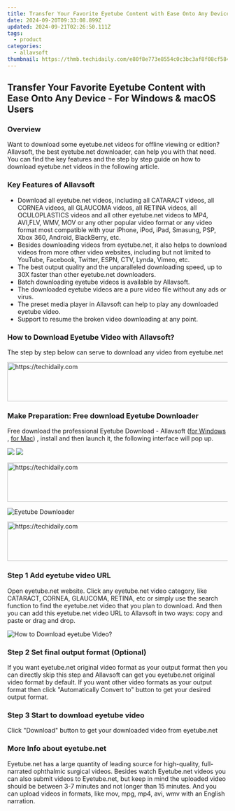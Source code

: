```yaml
---
title: Transfer Your Favorite Eyetube Content with Ease Onto Any Device - For Windows & macOS Users
date: 2024-09-20T09:33:08.899Z
updated: 2024-09-21T02:26:50.111Z
tags:
  - product
categories:
  - allavsoft
thumbnail: https://thmb.techidaily.com/e80f8e773e8554c0c3bc3af8f08cf584d0a96cf13fd55f62c95158efb815f99f.jpg
---
```


## Transfer Your Favorite Eyetube Content with Ease Onto Any Device - For Windows & macOS Users

### Overview

Want to download some eyetube.net videos for offline viewing or edition? Allavsoft, the best eyetube.net downloader, can help you with that need. You can find the key features and the step by step guide on how to download eyetube.net videos in the following article.

### Key Features of Allavsoft

* Download all eyetube.net videos, including all CATARACT videos, all CORNEA videos, all GLAUCOMA videos, all RETINA videos, all OCULOPLASTICS videos and all other eyetube.net videos to MP4, AVI,FLV, WMV, MOV or any other popular video format or any video format most compatible with your iPhone, iPod, iPad, Smasung, PSP, Xbox 360, Android, BlackBerry, etc.
* Besides downloading videos from eyetube.net, it also helps to download videos from more other video websites, including but not limited to YouTube, Facebook, Twitter, ESPN, CTV, Lynda, Vimeo, etc.
* The best output quality and the unparalleled downloading speed, up to 30X faster than other eyetube.net downloaders.
* Batch downloading eyetube videos is available by Allavsoft.
* The downloaded eyetube videos are a pure video file without any ads or virus.
* The preset media player in Allavsoft can help to play any downloaded eyetube video.
* Support to resume the broken video downloading at any point.

### How to Download Eyetube Video with Allavsoft?

The step by step below can serve to download any video from eyetube.net

<!-- affiliate ads begin -->
<a href="https://appsumo.8odi.net/c/5597632/2123740/7443" target="_top" id="2123740">
  <img src="//a.impactradius-go.com/display-ad/7443-2123740" border="0" alt="https://techidaily.com" width="728" height="90"/>
</a>
<img height="0" width="0" src="https://appsumo.8odi.net/i/5597632/2123740/7443" style="position:absolute;visibility:hidden;" border="0" />
<!-- affiliate ads end -->

### Make Preparation: Free download Eyetube Downloader

Free download the professional Eyetube Download - Allavsoft ([for Windows](https://tools.techidaily.com/allavsoft/products/) , [for Mac](https://tools.techidaily.com/allavsoft/products/)) , install and then launch it, the following interface will pop up.

[![](https://www.allavsoft.com/how-to/../images/how-to/free-download-win.jpg)](https://tools.techidaily.com/allavsoft/products/) [![](https://www.allavsoft.com/how-to/../images/how-to/free-download-mac.jpg)](https://tools.techidaily.com/allavsoft/products/)

<!-- affiliate ads begin -->
<a href="https://appsumo.8odi.net/c/5597632/2137380/7443" target="_top" id="2137380">
  <img src="//a.impactradius-go.com/display-ad/7443-2137380" border="0" alt="https://techidaily.com" width="728" height="90"/>
</a>
<img height="0" width="0" src="https://appsumo.8odi.net/i/5597632/2137380/7443" style="position:absolute;visibility:hidden;" border="0" />
<!-- affiliate ads end -->

![Eyetube Downloader](https://www.allavsoft.com/how-to/../images/allavsoft/screen-shot-600.jpg)

<!-- affiliate ads begin -->
<a href="https://appsumo.8odi.net/c/5597632/2144281/7443" target="_top" id="2144281">
  <img src="//a.impactradius-go.com/display-ad/7443-2144281" border="0" alt="https://techidaily.com" width="728" height="90"/>
</a>
<img height="0" width="0" src="https://appsumo.8odi.net/i/5597632/2144281/7443" style="position:absolute;visibility:hidden;" border="0" />
<!-- affiliate ads end -->

### Step 1 Add eyetube video URL

Open eyetube.net website. Click any eyetube.net video category, like CATARACT, CORNEA, GLAUCOMA, RETINA, etc or simply use the search function to find the eyetube.net video that you plan to download. And then you can add this eyetube.net video URL to Allavsoft in two ways: copy and paste or drag and drop.

![How to Download eyetube Video?](https://www.allavsoft.com/how-to/../images/how-to/download-rtmp-video/download-rtmp-video.jpg)

### Step 2 Set final output format (Optional)

If you want eyetube.net original video format as your output format then you can directly skip this step and Allavsoft can get you eyetube.net original video format by default. If you want other video formats as your output format then click "Automatically Convert to" button to get your desired output format.

### Step 3 Start to download eyetube video

Click "Download" button to get your downloaded video from eyetube.net

### More Info about eyetube.net

Eyetube.net has a large quantity of leading source for high-quality, full-narrated ophthalmic surgical videos. Besides watch Eyetube.net videos you can also submit videos to Eyetube.net, but keep in mind the uploaded video should be between 3-7 minutes and not longer than 15 minutes. And you can upload videos in formats, like mov, mpg, mp4, avi, wmv with an English narration.

<ins class="adsbygoogle"
     style="display:block"
     data-ad-format="autorelaxed"
     data-ad-client="ca-pub-7571918770474297"
     data-ad-slot="1223367746"></ins>

<ins class="adsbygoogle"
     style="display:block"
     data-ad-client="ca-pub-7571918770474297"
     data-ad-slot="8358498916"
     data-ad-format="auto"
     data-full-width-responsive="true"></ins>



